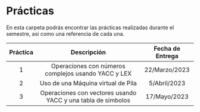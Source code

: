 # Prácticas

En esta carpeta podrás encontrar las prácticas realizadas durante el semestre,
así como una referencia de cada una.

| Práctica |                         Descripción                          | Fecha de Entrega |
| :------: | :----------------------------------------------------------: | :--------------: |
|    1     |     Operaciones con números complejos usando YACC y LEX      |  22/Marzo/2023   |
|    2     |              Uso de una Máquina virtual de Pila              |   5/Abril/2023   |
|    3     | Operaciones con vectores usando YACC y una tabla de símbolos |   17/Mayo/2023   |
